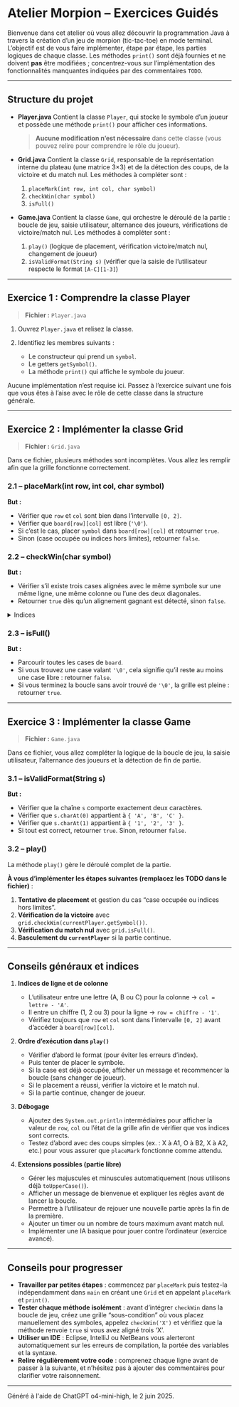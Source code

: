 # Atelier Morpion – Exercices Guidés

Bienvenue dans cet atelier où vous allez découvrir la programmation Java à travers la création d’un jeu de morpion (tic-tac-toe) en mode terminal.
L’objectif est de vous faire implémenter, étape par étape, les parties logiques de chaque classe. Les méthodes `print()` sont déjà fournies et ne doivent **pas** être modifiées ; concentrez-vous sur l’implémentation des fonctionnalités manquantes indiquées par des commentaires `TODO`.

---

## Structure du projet

* **Player.java**
  Contient la classe `Player`, qui stocke le symbole d’un joueur et possède une méthode `print()` pour afficher ces informations.

  > **Aucune modification n’est nécessaire** dans cette classe (vous pouvez relire pour comprendre le rôle du joueur).

* **Grid.java**
  Contient la classe `Grid`, responsable de la représentation interne du plateau (une matrice 3×3) et de la détection des coups, de la victoire et du match nul.
  Les méthodes à compléter sont :

    1. `placeMark(int row, int col, char symbol)`
    2. `checkWin(char symbol)`
    3. `isFull()`

* **Game.java**
  Contient la classe `Game`, qui orchestre le déroulé de la partie : boucle de jeu, saisie utilisateur, alternance des joueurs, vérifications de victoire/match nul.
  Les méthodes à compléter sont :

    1. `play()` (logique de placement, vérification victoire/match nul, changement de joueur)
    2. `isValidFormat(String s)` (vérifier que la saisie de l’utilisateur respecte le format `[A-C][1-3]`)

---

## Exercice 1 : Comprendre la classe Player

> **Fichier :** `Player.java`

1. Ouvrez `Player.java` et relisez la classe.
2. Identifiez les membres suivants :

    * Le constructeur qui prend un `symbol`.
    * Le getters `getSymbol()`.
    * La méthode `print()` qui affiche le symbole du joueur.

Aucune implémentation n’est requise ici. Passez à l’exercice suivant une fois que vous êtes à l’aise avec le rôle de cette classe dans la structure générale.

---

## Exercice 2 : Implémenter la classe Grid

> **Fichier :** `Grid.java`

Dans ce fichier, plusieurs méthodes sont incomplètes. Vous allez les remplir afin que la grille fonctionne correctement.

### 2.1 – placeMark(int row, int col, char symbol)

**But :**

* Vérifier que `row` et `col` sont bien dans l’intervalle `[0, 2]`.
* Vérifier que `board[row][col]` est libre (`'\0'`).
* Si c’est le cas, placer `symbol` dans `board[row][col]` et retourner `true`.
* Sinon (case occupée ou indices hors limites), retourner `false`.

### 2.2 – checkWin(char symbol)

**But :**

* Vérifier s’il existe trois cases alignées avec le même symbole sur une même ligne, une même colonne ou l’une des deux diagonales.
* Retourner `true` dès qu’un alignement gagnant est détecté, sinon `false`.

<details>
  <summary>Indices</summary>
    <ol>
    <li>Tester chaque ligne `i`</li>
    <li>Tester chaque colonne `j`</li>
    <li>Tester les deux diagonales</li>
    <li>Si aucun alignement trouvé, retourner `false`</li>
    </ol>
</details>

### 2.3 – isFull()

**But :**

* Parcourir toutes les cases de `board`.
* Si vous trouvez une case valant `'\0'`, cela signifie qu’il reste au moins une case libre : retourner `false`.
* Si vous terminez la boucle sans avoir trouvé de `'\0'`, la grille est pleine : retourner `true`.

---

## Exercice 3 : Implémenter la classe Game

> **Fichier :** `Game.java`

Dans ce fichier, vous allez compléter la logique de la boucle de jeu, la saisie utilisateur, l’alternance des joueurs et la détection de fin de partie.

### 3.1 – isValidFormat(String s)

**But :**

* Vérifier que la chaîne `s` comporte exactement deux caractères.
* Vérifier que `s.charAt(0)` appartient à `{ 'A', 'B', 'C' }`.
* Vérifier que `s.charAt(1)` appartient à `{ '1', '2', '3' }`.
* Si tout est correct, retourner `true`. Sinon, retourner `false`.

### 3.2 – play()

La méthode `play()` gère le déroulé complet de la partie.

**À vous d’implémenter les étapes suivantes (remplacez les TODO dans le fichier)** :

1. **Tentative de placement** et gestion du cas “case occupée ou indices hors limites”.
2. **Vérification de la victoire** avec `grid.checkWin(currentPlayer.getSymbol())`.
3. **Vérification du match nul** avec `grid.isFull()`.
4. **Basculement du `currentPlayer`** si la partie continue.

---

## Conseils généraux et indices

1. **Indices de ligne et de colonne**

    * L’utilisateur entre une lettre (A, B ou C) pour la colonne → `col = lettre - 'A'`.
    * Il entre un chiffre (1, 2 ou 3) pour la ligne → `row = chiffre - '1'`.
    * Vérifiez toujours que `row` et `col` sont dans l’intervalle `[0, 2]` avant d’accéder à `board[row][col]`.

2. **Ordre d’exécution dans `play()`**

    * Vérifier d’abord le format (pour éviter les erreurs d’index).
    * Puis tenter de placer le symbole.
    * Si la case est déjà occupée, afficher un message et recommencer la boucle (sans changer de joueur).
    * Si le placement a réussi, vérifier la victoire et le match nul.
    * Si la partie continue, changer de joueur.

3. **Débogage**

    * Ajoutez des `System.out.println` intermédiaires pour afficher la valeur de `row`, `col` ou l’état de la grille afin de vérifier que vos indices sont corrects.
    * Testez d’abord avec des coups simples (ex. : X à A1, O à B2, X à A2, etc.) pour vous assurer que `placeMark` fonctionne comme attendu.

4. **Extensions possibles (partie libre)**

    * Gérer les majuscules et minuscules automatiquement (nous utilisons déjà `toUpperCase()`).
    * Afficher un message de bienvenue et expliquer les règles avant de lancer la boucle.
    * Permettre à l’utilisateur de rejouer une nouvelle partie après la fin de la première.
    * Ajouter un timer ou un nombre de tours maximum avant match nul.
    * Implémenter une IA basique pour jouer contre l’ordinateur (exercice avancé).

---

## Conseils pour progresser

* **Travailler par petites étapes** : commencez par `placeMark` puis testez-la indépendamment dans `main` en créant une `Grid` et en appelant `placeMark` et `print()`.
* **Tester chaque méthode isolément** : avant d’intégrer `checkWin` dans la boucle de jeu, créez une grille “sous-condition” où vous placez manuellement des symboles, appelez `checkWin('X')` et vérifiez que la méthode renvoie `true` si vous avez aligné trois ‘X’.
* **Utiliser un IDE** : Eclipse, IntelliJ ou NetBeans vous alerteront automatiquement sur les erreurs de compilation, la portée des variables et la syntaxe.
* **Relire régulièrement votre code** : comprenez chaque ligne avant de passer à la suivante, et n’hésitez pas à ajouter des commentaires pour clarifier votre raisonnement.

---

Généré à l'aide de ChatGPT o4-mini-high, le 2 juin 2025.